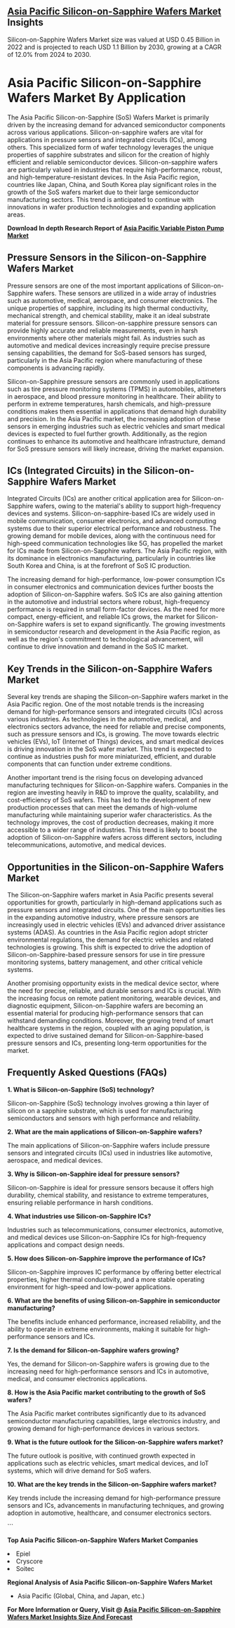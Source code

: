 <h2><a href="https://www.verifiedmarketreports.com/download-sample/?rid=300476&amp;utm_source=Github-Feb&amp;utm_medium=219" target="_blank">Asia Pacific Silicon-on-Sapphire Wafers Market</a> Insights</h2><p>Silicon-on-Sapphire Wafers Market size was valued at USD 0.45 Billion in 2022 and is projected to reach USD 1.1 Billion by 2030, growing at a CAGR of 12.0% from 2024 to 2030.</p><p><h1>Asia Pacific Silicon-on-Sapphire Wafers Market By Application</h1> <p>The Asia Pacific Silicon-on-Sapphire (SoS) Wafers Market is primarily driven by the increasing demand for advanced semiconductor components across various applications. Silicon-on-sapphire wafers are vital for applications in pressure sensors and integrated circuits (ICs), among others. This specialized form of wafer technology leverages the unique properties of sapphire substrates and silicon for the creation of highly efficient and reliable semiconductor devices. Silicon-on-sapphire wafers are particularly valued in industries that require high-performance, robust, and high-temperature-resistant devices. In the Asia Pacific region, countries like Japan, China, and South Korea play significant roles in the growth of the SoS wafers market due to their large semiconductor manufacturing sectors. This trend is anticipated to continue with innovations in wafer production technologies and expanding application areas. <p><strong>Download In depth Research Report of <a href="https://www.verifiedmarketreports.com/download-sample/?rid=236118&amp;utm_source=Pulse-Dec&amp;utm_medium=219" target="_blank">Asia Pacific Variable Piston Pump Market</a></strong></p></p> <h2>Pressure Sensors in the Silicon-on-Sapphire Wafers Market</h2> <p>Pressure sensors are one of the most important applications of Silicon-on-Sapphire wafers. These sensors are utilized in a wide array of industries such as automotive, medical, aerospace, and consumer electronics. The unique properties of sapphire, including its high thermal conductivity, mechanical strength, and chemical stability, make it an ideal substrate material for pressure sensors. Silicon-on-sapphire pressure sensors can provide highly accurate and reliable measurements, even in harsh environments where other materials might fail. As industries such as automotive and medical devices increasingly require precise pressure sensing capabilities, the demand for SoS-based sensors has surged, particularly in the Asia Pacific region where manufacturing of these components is advancing rapidly. <p>Silicon-on-Sapphire pressure sensors are commonly used in applications such as tire pressure monitoring systems (TPMS) in automobiles, altimeters in aerospace, and blood pressure monitoring in healthcare. Their ability to perform in extreme temperatures, harsh chemicals, and high-pressure conditions makes them essential in applications that demand high durability and precision. In the Asia Pacific market, the increasing adoption of these sensors in emerging industries such as electric vehicles and smart medical devices is expected to fuel further growth. Additionally, as the region continues to enhance its automotive and healthcare infrastructure, demand for SoS pressure sensors will likely increase, driving the market expansion.</p> <h2>ICs (Integrated Circuits) in the Silicon-on-Sapphire Wafers Market</h2> <p>Integrated Circuits (ICs) are another critical application area for Silicon-on-Sapphire wafers, owing to the material's ability to support high-frequency devices and systems. Silicon-on-sapphire-based ICs are widely used in mobile communication, consumer electronics, and advanced computing systems due to their superior electrical performance and robustness. The growing demand for mobile devices, along with the continuous need for high-speed communication technologies like 5G, has propelled the market for ICs made from Silicon-on-Sapphire wafers. The Asia Pacific region, with its dominance in electronics manufacturing, particularly in countries like South Korea and China, is at the forefront of SoS IC production. <p>The increasing demand for high-performance, low-power consumption ICs in consumer electronics and communication devices further boosts the adoption of Silicon-on-Sapphire wafers. SoS ICs are also gaining attention in the automotive and industrial sectors where robust, high-frequency performance is required in small form-factor devices. As the need for more compact, energy-efficient, and reliable ICs grows, the market for Silicon-on-Sapphire wafers is set to expand significantly. The growing investments in semiconductor research and development in the Asia Pacific region, as well as the region's commitment to technological advancement, will continue to drive innovation and demand in the SoS IC market.</p> <h2>Key Trends in the Silicon-on-Sapphire Wafers Market</h2> <p>Several key trends are shaping the Silicon-on-Sapphire wafers market in the Asia Pacific region. One of the most notable trends is the increasing demand for high-performance sensors and integrated circuits (ICs) across various industries. As technologies in the automotive, medical, and electronics sectors advance, the need for reliable and precise components, such as pressure sensors and ICs, is growing. The move towards electric vehicles (EVs), IoT (Internet of Things) devices, and smart medical devices is driving innovation in the SoS wafer market. This trend is expected to continue as industries push for more miniaturized, efficient, and durable components that can function under extreme conditions. <p>Another important trend is the rising focus on developing advanced manufacturing techniques for Silicon-on-Sapphire wafers. Companies in the region are investing heavily in R&D to improve the quality, scalability, and cost-efficiency of SoS wafers. This has led to the development of new production processes that can meet the demands of high-volume manufacturing while maintaining superior wafer characteristics. As the technology improves, the cost of production decreases, making it more accessible to a wider range of industries. This trend is likely to boost the adoption of Silicon-on-Sapphire wafers across different sectors, including telecommunications, automotive, and medical devices.</p> <h2>Opportunities in the Silicon-on-Sapphire Wafers Market</h2> <p>The Silicon-on-Sapphire wafers market in Asia Pacific presents several opportunities for growth, particularly in high-demand applications such as pressure sensors and integrated circuits. One of the main opportunities lies in the expanding automotive industry, where pressure sensors are increasingly used in electric vehicles (EVs) and advanced driver assistance systems (ADAS). As countries in the Asia Pacific region adopt stricter environmental regulations, the demand for electric vehicles and related technologies is growing. This shift is expected to drive the adoption of Silicon-on-Sapphire-based pressure sensors for use in tire pressure monitoring systems, battery management, and other critical vehicle systems. <p>Another promising opportunity exists in the medical device sector, where the need for precise, reliable, and durable sensors and ICs is crucial. With the increasing focus on remote patient monitoring, wearable devices, and diagnostic equipment, Silicon-on-Sapphire wafers are becoming an essential material for producing high-performance sensors that can withstand demanding conditions. Moreover, the growing trend of smart healthcare systems in the region, coupled with an aging population, is expected to drive sustained demand for Silicon-on-Sapphire-based pressure sensors and ICs, presenting long-term opportunities for the market.</p> <h2>Frequently Asked Questions (FAQs)</h2> <p><b>1. What is Silicon-on-Sapphire (SoS) technology?</b></p> <p>Silicon-on-Sapphire (SoS) technology involves growing a thin layer of silicon on a sapphire substrate, which is used for manufacturing semiconductors and sensors with high performance and reliability.</p> <p><b>2. What are the main applications of Silicon-on-Sapphire wafers?</b></p> <p>The main applications of Silicon-on-Sapphire wafers include pressure sensors and integrated circuits (ICs) used in industries like automotive, aerospace, and medical devices.</p> <p><b>3. Why is Silicon-on-Sapphire ideal for pressure sensors?</b></p> <p>Silicon-on-Sapphire is ideal for pressure sensors because it offers high durability, chemical stability, and resistance to extreme temperatures, ensuring reliable performance in harsh conditions.</p> <p><b>4. What industries use Silicon-on-Sapphire ICs?</b></p> <p>Industries such as telecommunications, consumer electronics, automotive, and medical devices use Silicon-on-Sapphire ICs for high-frequency applications and compact design needs.</p> <p><b>5. How does Silicon-on-Sapphire improve the performance of ICs?</b></p> <p>Silicon-on-Sapphire improves IC performance by offering better electrical properties, higher thermal conductivity, and a more stable operating environment for high-speed and low-power applications.</p> <p><b>6. What are the benefits of using Silicon-on-Sapphire in semiconductor manufacturing?</b></p> <p>The benefits include enhanced performance, increased reliability, and the ability to operate in extreme environments, making it suitable for high-performance sensors and ICs.</p> <p><b>7. Is the demand for Silicon-on-Sapphire wafers growing?</b></p> <p>Yes, the demand for Silicon-on-Sapphire wafers is growing due to the increasing need for high-performance sensors and ICs in automotive, medical, and consumer electronics applications.</p> <p><b>8. How is the Asia Pacific market contributing to the growth of SoS wafers?</b></p> <p>The Asia Pacific market contributes significantly due to its advanced semiconductor manufacturing capabilities, large electronics industry, and growing demand for high-performance devices in various sectors.</p> <p><b>9. What is the future outlook for the Silicon-on-Sapphire wafers market?</b></p> <p>The future outlook is positive, with continued growth expected in applications such as electric vehicles, smart medical devices, and IoT systems, which will drive demand for SoS wafers.</p> <p><b>10. What are the key trends in the Silicon-on-Sapphire wafers market?</b></p> <p>Key trends include the increasing demand for high-performance pressure sensors and ICs, advancements in manufacturing techniques, and growing adoption in automotive, healthcare, and consumer electronics sectors.</p> ```</p><p><strong>Top Asia Pacific Silicon-on-Sapphire Wafers Market Companies</strong></p><div data-test-id=""><p><li>Epiel</li><li> Cryscore</li><li> Soitec</li></p><div><strong>Regional Analysis of&nbsp;Asia Pacific Silicon-on-Sapphire Wafers Market</strong></div><ul><li dir="ltr"><p dir="ltr">Asia Pacific (Global, China, and Japan, etc.)</p></li></ul><p><strong>For More Information or Query, Visit @&nbsp;</strong><strong><a href="https://www.verifiedmarketreports.com/product/silicon-on-sapphire-wafers-market/?utm_source=Github-Feb&amp;utm_medium=219" target="_blank">Asia Pacific Silicon-on-Sapphire Wafers Market Insights Size And Forecast</a></strong></p></div><h2>&nbsp;</h2><div data-test-id="">&nbsp;</div>

